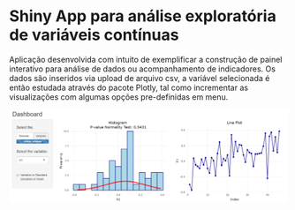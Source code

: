 # Shiny App para análise exploratória de variáveis contínuas

Aplicação desenvolvida com intuito de exemplificar a construção de painel interativo para análise de dados ou acompanhamento de indicadores.
Os dados são inseridos via upload de arquivo csv, a variável selecionada é então estudada através do pacote Plotly, tal como incrementar as visualizações com algumas opções pre-definidas em menu.

![myimage-alt-tag](https://github.com/kelvercampanha/ShinyAppExample/blob/master/Shiny.png)
